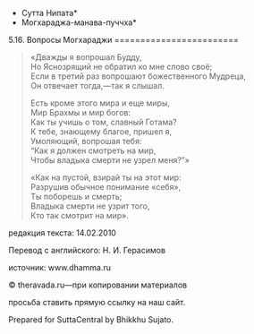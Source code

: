 * Сутта Нипата*
* Могхараджа\-манава\-пуччха*

5\.16\. Вопросы Могхараджи
\=\=\=\=\=\=\=\=\=\=\=\=\=\=\=\=\=\=\=\=\=\=\=\=

> «Дважды я вопрошал Будду,  
> Но Яснозрящий не обратил ко мне слово своё;  
> Если в третий раз вопрошают божественного Мудреца,  
> Он отвечает тогда,—так я слышал\.
>
> Есть кроме этого мира и еще миры,  
> Мир Брахмы и мир богов:  
> Как ты учишь о том, славный Готама?  
> К тебе, знающему благое, пришел я,  
> Умоляющий, вопрошая тебя:  
> “Как я должен смотреть на мир,  
> Чтобы владыка смерти не узрел меня?”»
>
> «Как на пустой, взирай ты на этот мир:  
> Разрушив обычное понимание «себя»,  
> Ты поборешь и смерть;  
> Владыка смерти не узрит того,  
> Кто так смотрит на мир»\.

редакция текста: 14\.02\.2010

Перевод с английского: Н\. И\. Герасимов

источник: www\.dhamma\.ru

© theravada\.ru—при копировании материалов

просьба ставить прямую ссылку на наш сайт\.

Prepared for SuttaCentral by Bhikkhu Sujato\.